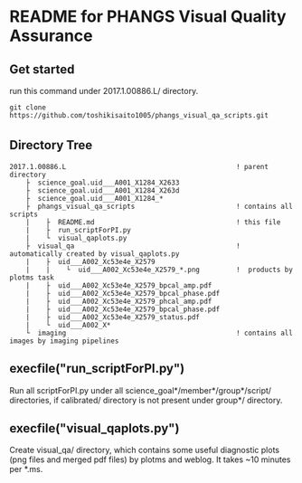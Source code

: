 # README for PHANGS Visual Quality Assurance  
## Get started
run this command under 2017.1.00886.L/ directory.
```
git clone https://github.com/toshikisaito1005/phangs_visual_qa_scripts.git
```


## Directory Tree　　
```  
2017.1.00886.L                                          ! parent directory
    ├  science_goal.uid___A001_X1284_X2633  
    ├  science_goal.uid___A001_X1284_X263d  
    ├  science_goal.uid___A001_X1284_*  
    ├  phangs_visual_qa_scripts                         ! contains all scripts
    |    ├  README.md                                   ! this file
    |    ├  run_scriptForPI.py  
    |    └  visual_qaplots.py  
    ├  visual_qa                                        ! automatically created by visual_qaplots.py  
    |    ├  uid___A002_Xc53e4e_X2579  
    |    |    └  uid___A002_Xc53e4e_X2579_*.png         !  products by plotms task
    |    ├  uid___A002_Xc53e4e_X2579_bpcal_amp.pdf  
    |    ├  uid___A002_Xc53e4e_X2579_bpcal_phase.pdf  
    |    ├  uid___A002_Xc53e4e_X2579_phcal_amp.pdf  
    |    ├  uid___A002_Xc53e4e_X2579_bpcal_phase.pdf  
    |    ├  uid___A002_Xc53e4e_X2579_status.pdf    
    |    └  uid___A002_X*  
    └  imaging                                          ! contains all images by imaging pipelines
```  


## execfile("run_scriptForPI.py")  
Run all scriptForPI.py under all science_goal*/member*/group*/script/ directories, if calibrated/ directory is not present under group*/ directory.  


## execfile("visual_qaplots.py")
Create visual_qa/ directory, which contains some useful diagnostic plots (png files and merged pdf files) by plotms and weblog.  It takes ~10 minutes per \*.ms.

